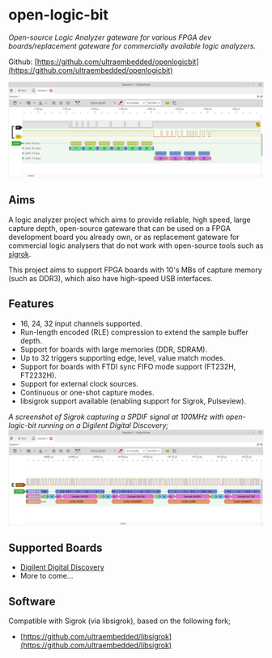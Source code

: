 # open-logic-bit
*Open-source Logic Analyzer gateware for various FPGA dev boards/replacement gateware for commercially available logic analyzers.*

Github: [https://github.com/ultraembedded/openlogicbit](https://github.com/ultraembedded/openlogicbit)

![Demo-uart](docs/pulseview_uart.png)

## Aims
A logic analyzer project which aims to provide reliable, high speed, large capture depth, open-source gateware that can be used on a FPGA development board you already own, or as replacement gateware for commercial logic analysers that do not work with open-source tools such as [sigrok](https://sigrok.org/).

This project aims to support FPGA boards with 10's MBs of capture memory (such as DDR3), which also have high-speed USB interfaces.

## Features
* 16, 24, 32 input channels supported.
* Run-length encoded (RLE) compression to extend the sample buffer depth.
* Support for boards with large memories (DDR, SDRAM).
* Up to 32 triggers supporting edge, level, value match modes.
* Support for boards with FTDI sync FIFO mode support (FT232H, FT2232H).
* Support for external clock sources.
* Continuous or one-shot capture modes.
* libsigrok support available (enabling support for Sigrok, Pulseview).

*A screenshot of Sigrok capturing a SPDIF signal at 100MHz with open-logic-bit running on a Digilent Digital Discovery;*
![Demo-spdif](docs/pulseview_spdif.png)

## Supported Boards
* [Digilent Digital Discovery](https://reference.digilentinc.com/test-and-measurement/digital-discovery/start)
* More to come...

## Software
Compatible with Sigrok (via libsigrok), based on the following fork;
* [https://github.com/ultraembedded/libsigrok](https://github.com/ultraembedded/libsigrok)

